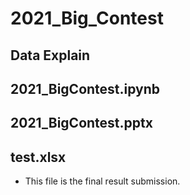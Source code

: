 # 2021_Big_Contest

## Data Explain

## 2021_BigContest.ipynb

## 2021_BigContest.pptx

## test.xlsx
- This file is the final result submission.
